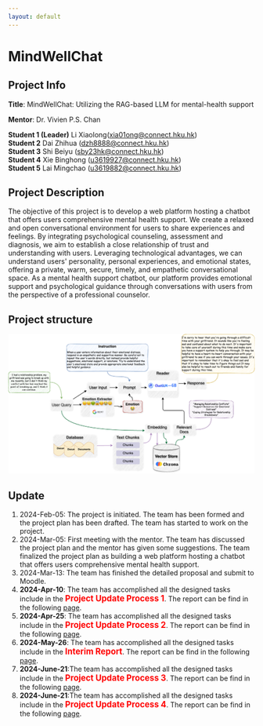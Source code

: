 ```yaml
---
layout: default
---
```

# MindWellChat
## Project Info
**Title**: MindWellChat: Utilizing the RAG-based LLM for mental-health support

**Mentor**: Dr. Vivien P.S. Chan 

**Student 1 (Leader)**	Li Xiaolong(xia01ong@connect.hku.hk)  
**Student 2**	Dai Zhihua   (dzh8888@connect.hku.hk)  
**Student 3**	Shi Beiyu  (sby23hk@connect.hku.hk)  
**Student 4**	Xie Binghong  (u3619927@connect.hku.hk)  
**Student 5**	Lai Mingchao  (u3619882@connect.hku.hk)  
<!-- [Project Github](./another-page.html). -->

## Project Description
The objective of this project is to develop a web platform hosting a chatbot that offers users comprehensive mental health support. We create a relaxed and open conversational environment for users to share experiences and feelings. By integrating psychological counseling, assessment and diagnosis, we aim to establish a close relationship of trust and understanding with users. Leveraging technological advantages, we can understand users' personality, personal experiences, and emotional states, offering a private, warm, secure, timely, and empathetic conversational space. As a mental health support chatbot, our platform provides emotional support and psychological guidance through conversations with users from the perspective of a professional counselor.


## Project structure
![Octocat](./PROJECT.png)




## Update

1.  2024-Feb-05: The project is initiated. The team has been formed and the project plan has been drafted. The team has started to work on the project.
1. 2024-Mar-05: First meeting with the mentor. The team has discussed the project plan and the mentor has given some suggestions. The team finalized the project plan as building a web platform hosting a chatbot that offers users comprehensive mental health support. 
1. 2024-Mar-13: The team has finished the detailed proposal and submit to Moodle.
1. **2024-Apr-10**: The team has accomplished all the designed tasks include in the **<span style="color:red; font-weight:bold; font-size:larger;">Project Update Process 1</span>**. The report can be find in the following [page](./update1).
1. **2024-Apr-25**: The team has accomplished all the designed tasks include in the **<span style="color:red; font-weight:bold; font-size:larger;">Project Update Process 2</span>**. The report can be find in the following [page](./update2).
1. **2024-May-26**: The team has accomplished all the designed tasks include in the **<span style="color:red; font-weight:bold; font-size:larger;">Interim Report</span>**. The report can be find in the following [page](./update3).
1. **2024-June-21**:The team has accomplished all the designed tasks include in the **<span style="color:red; font-weight:bold; font-size:larger;">Project Update Process 3</span>**. The report can be find in the following [page](./update4).
1. **2024-June-21**:The team has accomplished all the designed tasks include in the **<span style="color:red; font-weight:bold; font-size:larger;">Project Update Process 4</span>**. The report can be find in the following [page](./update5).

